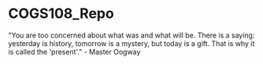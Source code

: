 # COGS108_Repo
"You are too concerned about what was and what will be. There is a saying: yesterday is history, tomorrow is a mystery, but today is a gift. That is why it is called the 'present'." - Master Oogway
